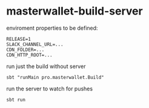 # masterwallet-build-server

enviroment properties to be defined:
```
RELEASE=1
SLACK_CHANNEL_URL=...
CDN_FOLDER=...
CDN_HTTP_ROOT=...
```

run just the build without server
```
sbt "runMain pro.masterwallet.Build"
```

run the server to watch for pushes
```
sbt run
```
